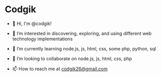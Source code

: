 # Codgik

- 👋 Hi, I'm @codgik!

- 👀 I’m interested in discovering, exploring, and using different web technology implementations

- 🌱 I’m currently learning node.js, js, html, css, some php, python, sql

- 💞️ I’m looking to collaborate on node.js, js, html, css, php

- 📫 How to reach me at codgik26@gmail.com

<!---
COMMENTS:

codgik/codgik is a ✨ special ✨ repository because its `README.md`
(this file) appears on your GitHub profile.

You can click the Preview link to take a look at your changes.

Update:
2022
--->
